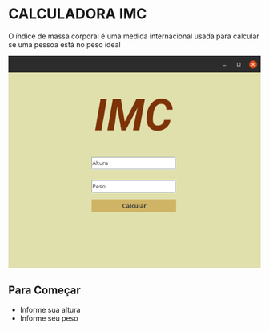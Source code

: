 # CALCULADORA IMC

O índice de massa corporal é uma medida internacional usada para calcular se uma pessoa está no peso ideal


![](images/programa.png)

## Para Começar

- Informe sua altura 
- Informe seu peso



